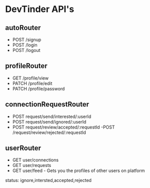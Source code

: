 # DevTinder API's

## autoRouter
- POST /signup
- POST /login
- POST /logout


## profileRouter
- GET /profile/view
- PATCH /profile/edit
- PATCH /profile/password

## connectionRequestRouter

- POST request/send/interested/:userId
- POST request/send/ignored/:userId
- POST request/review/accepted/:requestId
-POST /request/review/rejected/:requestId

## userRouter

- GET user/connections
- GET user/requests
- GET user/feed - Gets you the profiles of other users on platform

status: ignore,intersted,accepted,rejected

